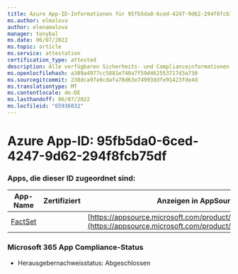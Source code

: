 ```yaml
---
title: Azure App-ID-Informationen für 95fb5da0-6ced-4247-9d62-294f8fcb75df
ms.author: elmalova
author: elenamalova
manager: tonybal
ms.date: 06/07/2022
ms.topic: article
ms.service: attestation
certification_type: attested
description: Alle verfügbaren Sicherheits- und Complianceinformationen für 95fb5da0-6ced-4247-9d62-294f8fcb75df.
ms.openlocfilehash: a389a4977cc5881e740a7f59d462553717d3a730
ms.sourcegitcommit: 238dca97a9cdafa78d63e74993ddfe91423fde4d
ms.translationtype: MT
ms.contentlocale: de-DE
ms.lasthandoff: 06/07/2022
ms.locfileid: "65936032"
---
```

# <a name="azure-app-id-95fb5da0-6ced-4247-9d62-294f8fcb75df"></a>Azure App-ID: 95fb5da0-6ced-4247-9d62-294f8fcb75df


### <a name="apps-associated-with-this-id"></a>Apps, die dieser ID zugeordnet sind:
| **App-Name** | **Zertifiziert** | **Anzeigen in AppSource** |
|--------------|---------------|-----------------------|
| [FactSet](../forward/WA200002146.md) |  | [https://appsource.microsoft.com/product/office/WA200002146](https://appsource.microsoft.com/product/office/WA200002146) |

### <a name="microsoft-365-app-compliance-status"></a>Microsoft 365 App Compliance-Status
- Herausgebernachweisstatus: Abgeschlossen
